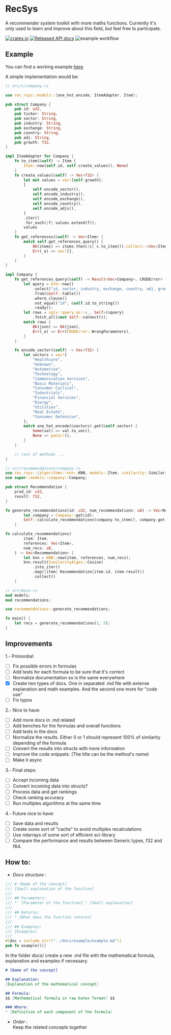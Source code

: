 # RecSys
A recommender system toolkit with more maths functions. Currently it's only used to learn and improve about this field, but feel free to participate.

[![crates.io](https://img.shields.io/crates/v/rec_rsys.svg)](https://crates.io/crates/rec_rsys)
[![Released API docs](https://docs.rs/rec_rsys/badge.svg)](https://docs.rs/rec_rsys)
![example workflow](https://github.com/lucas-montes/rec_rsys/actions/workflows/ci.yml/badge.svg)

## Example
You can find a working example [here](https://github.com/lucas-montes/rsysaas)

A simple implementation would be:

```rust
// src/s/company.rs

use rec_rsys::models::{one_hot_encode, ItemAdapter, Item};

pub struct Company {
    pub id: u32,
    pub ticker: String,
    pub sector: String,
    pub industry: String,
    pub exchange: String,
    pub country: String,
    pub adj: String,
    pub growth: f32,
}

impl ItemAdapter for Company {
    fn to_item(&self) -> Item {
        Item::new(self.id, self.create_values(), None)
    }
    fn create_values(&self) -> Vec<f32> {
        let mut values = vec![self.growth];
        [
            self.encode_sector(),
            self.encode_industry(),
            self.encode_exchange(),
            self.encode_country(),
            self.encode_adjs(),
        ]
        .iter()
        .for_each(|f| values.extend(f));
        values
    }
    fn get_references(&self) -> Vec<Item> {
        match self.get_references_query() {
            Ok(items) => items.then(|c| c.to_item()).collect::<Vec<Item>>(),
            Err(_e) => vec![],
        }
    }
}

impl Company {
    fn get_references_query(&self) -> Result<Vec<Company>, CRUDError> {
        let query = Orm::new()
            .select("id, sector, industry, exchange, country, adj, growth")
            .from(&Self::table())
            .where_clause()
            .not_equal("id", &self.id.to_string())
            .ready();
        let rows = sqlx::query_as::<_, Self>(&query)
            .fetch_all(&mut Self::connect());
        match rows {
            Ok(json) => Ok(json),
            Err(_e) => Err(CRUDError::WrongParameters),
        }
    }

    fn encode_sector(&self) -> Vec<f32> {
        let sectors = vec![
            "Healthcare",
            "Unknown",
            "Automotive",
            "Technology",
            "Communication Services",
            "Basic Materials",
            "Consumer Cyclical",
            "Industrials",
            "Financial Services",
            "Energy",
            "Utilities",
            "Real Estate",
            "Consumer Defensive",
        ];
        match one_hot_encode(&sectors).get(&self.sector) {
            Some(val) => val.to_vec(),
            None => panic!(),
        }
    }

    // rest of methods ...
}
```

```rust
// src/recommendations/company.rs
use rec_rsys::{algorithms::knn::KNN, models::Item, similarity::SimilarityAlgos};
use super::models::company::Company;

pub struct Recommendation {
    prod_id: u32,
    result: f32,
}

fn generate_recommendations(id: u32, num_recommendations: u8) -> Vec<Recommendation> {
        let company = Company::get(id);
        Self::calculate_recommendations(company.to_item(), company.get_references(), num_recommendations)
    }

fn calculate_recommendations(
        item: Item,
        references: Vec<Item>,
        num_recs: u8,
    ) -> Vec<Recommendation> {
        let knn = KNN::new(item, references, num_recs);
        knn.result(SimilarityAlgos::Cosine)
            .into_iter()
            .map(|item| Recommendation{item.id, item.result})
            .collect()
    }
```

```rust
// src/main.rs
mod models;
mod recommendations;

use recommendations::generate_recommendations;

fn main() {
    let recs = generate_recommendations(1, 5);
}
```

## Improvements
1.- Primordial:
- [ ] Fix possible errors in formulas
- [ ] Add tests for each formula to be sure that it's correct
- [ ] Normalize documentation so is the same everywhere
- [X] Create two types of docs. One in separated .md file with extense explanation and math examples. And the second one more for "code use"
- [ ] Fix typos

2.- Nice to have:
- [ ] Add more docs in .md related
- [ ] Add benches for the formulas and overall functions
- [ ] Add tests in the docs
- [ ] Normalize the results. Either 0 or 1 should represent 100% of similarity depending of the formula
- [ ] Convert the results into structs with more information
- [ ] Improve the code snippets. (The title can be the method's name)
- [ ] Make it async

3.- Final steps:
- [ ] Accept incoming data
- [ ] Convert incoming data into structs?
- [ ] Process data and get rankings
- [ ] Check ranking accuracy
- [ ] Run multiples algorithms at the same time

4.- Future nice to have:
- [ ] Save data and results
- [ ] Create some sort of "cache" to avoid multiples recalculations
- [ ] Use ndarrays of some sort of efficient sci-library
- [ ] Compare the performance and results between Generic types, f32 and f64.

## How to:
- *Docs structure :*
```rust
/// # [Name of the concept]
/// [Small explanation of the function]
///
/// ## Parameters:
/// * `[Parameter of the function]`: [Small explanation]
///
/// ## Returns:
/// * [What does the function returns]
/// 
/// ## Examples:
/// [Examples]
/// 
#[doc = include_str!("../docs/example/example.md")]
pub fn example(){}
```
In the folder docs/ create a new .md file with the mathematical formula, explanation and examples if necessary.
```markdown
# [Name of the concept]

## Explanation:
[Explanation of the mathematical concept]

## Formula:
$$ [Mathematical formula in raw katex format] $$

### Where:
* [Definition of each component of the formula]
```
- *Order :*
<br>Keep the related concepts together
